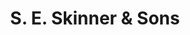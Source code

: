 ---
title: "S. E. Skinner & Sons"
url: /brighton-und-hove/s-e-skinner-und-sons/
shop: Bestattungen
---